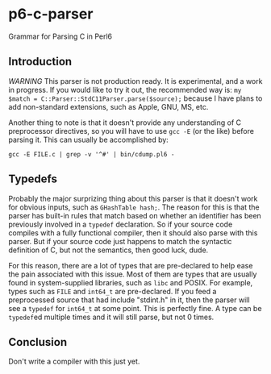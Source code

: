 p6-c-parser
===========

Grammar for Parsing C in Perl6


Introduction
------------

*WARNING* This parser is not production ready. It is experimental, and a work in progress.
If you would like to try it out, the recommended way is:
`my $match = C::Parser::StdC11Parser.parse($source);`
because I have plans to add non-standard extensions, such as Apple, GNU, MS, etc.

Another thing to note is that it doesn't provide any understanding of C preprocessor
directives, so you will have to use `gcc -E` (or the like) before parsing it. This
can usually be accomplished by:

`gcc -E FILE.c | grep -v '^#' | bin/cdump.pl6 -`

Typedefs
--------

Probably the major surprizing thing about this parser is that it doesn't work for
obvious inputs, such as `GHashTable hash;`. The reason for this is that the parser
has built-in rules that match based on whether an identifier has been previously
involved in a `typedef` declaration. So if your source code compiles with a fully
functional compiler, then it should also parse with this parser. But if your source
code just happens to match the syntactic definition of C, but not the semantics,
then good luck, dude.

For this reason, there are a lot of types that are pre-declared to help ease the
pain associated with this issue. Most of them are types that are usually found
in system-supplied libraries, such as `libc` and POSIX. For example, types such
as `FILE` and `int64_t` are pre-declared. If you feed a preprocessed source
that had include "stdint.h" in it, then the parser will see a `typedef` for
`int64_t` at some point. This is perfectly fine. A type can be `typedef`ed
multiple times and it will still parse, but not 0 times.

Conclusion
----------

Don't write a compiler with this just yet.

